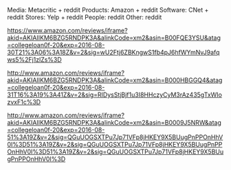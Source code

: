 Media: Metacritic + reddit
Products: Amazon + reddit
Software: CNet + reddit
Stores: Yelp + reddit
People: reddit
Other: reddit

https://www.amazon.com/reviews/iframe?akid=AKIAIIKM6BZG5RNDPK3A&alinkCode=xm2&asin=B00FQE3YSU&atag=collegeloan0f-20&exp=2016-08-30T21%3A06%3A18Z&v=2&sig=wU2Ftj6ZBKngwS1fb4pJ6hfWYmNvJ9afqws5%2Fj1zlZs%3D

http://www.amazon.com/reviews/iframe?akid=AKIAIIKM6BZG5RNDPK3A&alinkCode=xm2&asin=B000HBGGQ4&atag=collegeloan0f-20&exp=2016-08-31T16%3A19%3A41Z&v=2&sig=RIDysStjBjf1u3I8HHczyCyM3rAz435gTxWIozvxF1c%3D

http://www.amazon.com/reviews/iframe?akid=AKIAIIKM6BZG5RNDPK3A&alinkCode=xm2&asin=B0009J5NRW&atag=collegeloan0f-20&exp=2016-08-51%3A19Z&v=2&sig=QGuUOGSXTPu7Jp71VFp8jHKEY9X5BUugPnPPOnHhV0I%3D51%3A19Z&v=2&sig=QGuUOGSXTPu7Jp71VFp8jHKEY9X5BUugPnPPOnHhV0I%3D51%3A19Z&v=2&sig=QGuUOGSXTPu7Jp71VFp8jHKEY9X5BUugPnPPOnHhV0I%3D
